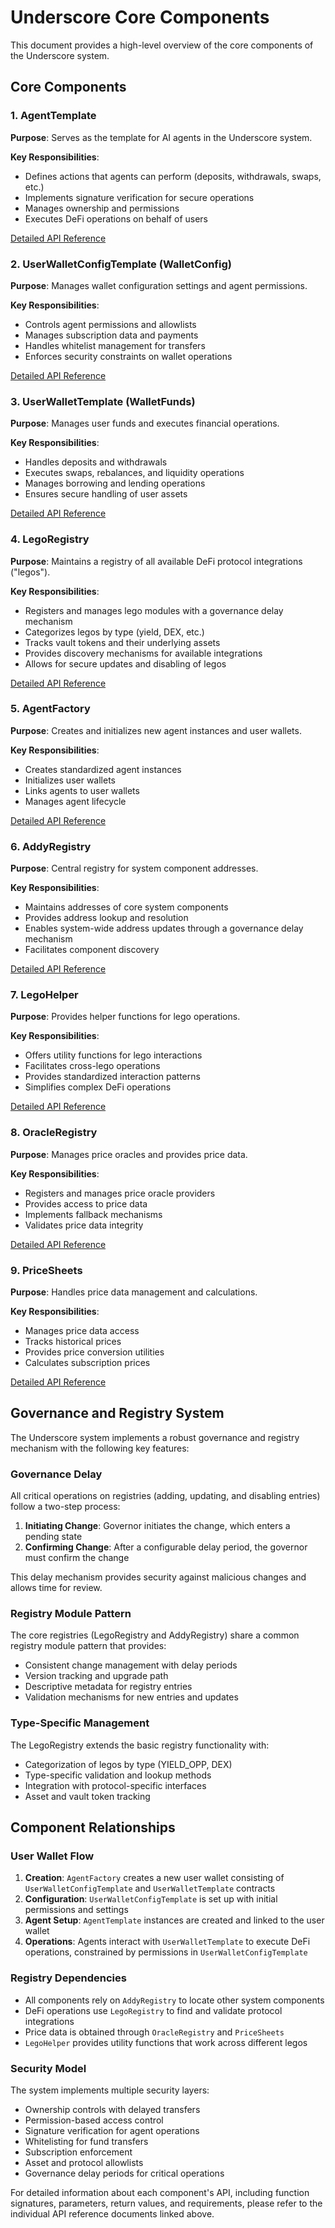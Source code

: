 # Underscore Core Components

This document provides a high-level overview of the core components of the Underscore system.

## Core Components

### 1. AgentTemplate

**Purpose**: Serves as the template for AI agents in the Underscore system.

**Key Responsibilities**:

- Defines actions that agents can perform (deposits, withdrawals, swaps, etc.)
- Implements signature verification for secure operations
- Manages ownership and permissions
- Executes DeFi operations on behalf of users

[Detailed API Reference](../api/AgentTemplate.md)

### 2. UserWalletConfigTemplate (WalletConfig)

**Purpose**: Manages wallet configuration settings and agent permissions.

**Key Responsibilities**:

- Controls agent permissions and allowlists
- Manages subscription data and payments
- Handles whitelist management for transfers
- Enforces security constraints on wallet operations

[Detailed API Reference](../api/WalletConfig.md)

### 3. UserWalletTemplate (WalletFunds)

**Purpose**: Manages user funds and executes financial operations.

**Key Responsibilities**:

- Handles deposits and withdrawals
- Executes swaps, rebalances, and liquidity operations
- Manages borrowing and lending operations
- Ensures secure handling of user assets

[Detailed API Reference](../api/WalletFunds.md)

### 4. LegoRegistry

**Purpose**: Maintains a registry of all available DeFi protocol integrations ("legos").

**Key Responsibilities**:

- Registers and manages lego modules with a governance delay mechanism
- Categorizes legos by type (yield, DEX, etc.)
- Tracks vault tokens and their underlying assets
- Provides discovery mechanisms for available integrations
- Allows for secure updates and disabling of legos

[Detailed API Reference](../api/LegoRegistry.md)

### 5. AgentFactory

**Purpose**: Creates and initializes new agent instances and user wallets.

**Key Responsibilities**:

- Creates standardized agent instances
- Initializes user wallets
- Links agents to user wallets
- Manages agent lifecycle

[Detailed API Reference](../api/AgentFactory.md)

### 6. AddyRegistry

**Purpose**: Central registry for system component addresses.

**Key Responsibilities**:

- Maintains addresses of core system components
- Provides address lookup and resolution
- Enables system-wide address updates through a governance delay mechanism
- Facilitates component discovery

[Detailed API Reference](../api/AddyRegistry.md)

### 7. LegoHelper

**Purpose**: Provides helper functions for lego operations.

**Key Responsibilities**:

- Offers utility functions for lego interactions
- Facilitates cross-lego operations
- Provides standardized interaction patterns
- Simplifies complex DeFi operations

[Detailed API Reference](../api/LegoHelper.md)

### 8. OracleRegistry

**Purpose**: Manages price oracles and provides price data.

**Key Responsibilities**:

- Registers and manages price oracle providers
- Provides access to price data
- Implements fallback mechanisms
- Validates price data integrity

[Detailed API Reference](../api/OracleRegistry.md)

### 9. PriceSheets

**Purpose**: Handles price data management and calculations.

**Key Responsibilities**:

- Manages price data access
- Tracks historical prices
- Provides price conversion utilities
- Calculates subscription prices

[Detailed API Reference](../api/PriceSheets.md)

## Governance and Registry System

The Underscore system implements a robust governance and registry mechanism with the following key features:

### Governance Delay

All critical operations on registries (adding, updating, and disabling entries) follow a two-step process:

1. **Initiating Change**: Governor initiates the change, which enters a pending state
2. **Confirming Change**: After a configurable delay period, the governor must confirm the change

This delay mechanism provides security against malicious changes and allows time for review.

### Registry Module Pattern

The core registries (LegoRegistry and AddyRegistry) share a common registry module pattern that provides:

- Consistent change management with delay periods
- Version tracking and upgrade path
- Descriptive metadata for registry entries
- Validation mechanisms for new entries and updates

### Type-Specific Management

The LegoRegistry extends the basic registry functionality with:

- Categorization of legos by type (YIELD_OPP, DEX)
- Type-specific validation and lookup methods
- Integration with protocol-specific interfaces
- Asset and vault token tracking

## Component Relationships

### User Wallet Flow

1. **Creation**: `AgentFactory` creates a new user wallet consisting of `UserWalletConfigTemplate` and `UserWalletTemplate` contracts
2. **Configuration**: `UserWalletConfigTemplate` is set up with initial permissions and settings
3. **Agent Setup**: `AgentTemplate` instances are created and linked to the user wallet
4. **Operations**: Agents interact with `UserWalletTemplate` to execute DeFi operations, constrained by permissions in `UserWalletConfigTemplate`

### Registry Dependencies

- All components rely on `AddyRegistry` to locate other system components
- DeFi operations use `LegoRegistry` to find and validate protocol integrations
- Price data is obtained through `OracleRegistry` and `PriceSheets`
- `LegoHelper` provides utility functions that work across different legos

### Security Model

The system implements multiple security layers:

- Ownership controls with delayed transfers
- Permission-based access control
- Signature verification for agent operations
- Whitelisting for fund transfers
- Subscription enforcement
- Asset and protocol allowlists
- Governance delay periods for critical operations

For detailed information about each component's API, including function signatures, parameters, return values, and requirements, please refer to the individual API reference documents linked above.
